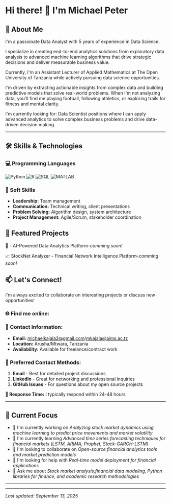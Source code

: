 # Hi there! 👋 I'm Michael Peter

## 🚀 About Me

I'm a passionate Data Analyst with 5 years of experience in Data Science.

I specialize in creating end-to-end analytics solutions from exploratory data analysis to advanced machine learning algorithms that drive strategic decisions and deliver measurable business value.

Currently, I'm an Assistant Lecturer of Applied Mathematics at The Open University of Tanzania while actively pursuing data science opportunities. 

I'm driven by extracting actionable insights from complex data and building predictive models that solve real-world problems.
When I'm not analyzing data, you'll find me playing football, following athletics, or exploring trails for fitness and mental clarity.

I'm currently looking for: Data Scientist positions where I can apply advanced analytics to solve complex business problems and drive data-driven decision making.

---

## 🛠️ Skills & Technologies

### 💻 Programming Languages
![Python](https://img.shields.io/badge/-Python-3776AB?style=flat&logo=python&logoColor=white)
![R](https://img.shields.io/badge/-R-276DC3?style=flat&logo=r&logoColor=white)
![SQL](https://img.shields.io/badge/-SQL-4479A1?style=flat&logo=mysql&logoColor=white)
![MATLAB](https://img.shields.io/badge/-MATLAB-0076A8?style=flat&logo=mathworks&logoColor=white)


### 🎯 Soft Skills
- **Leadership:** Team management
- **Communication:** Technical writing, client presentations
- **Problem Solving:** Algorithm design, system architecture
- **Project Management:** Agile/Scrum, stakeholder coordination

## 🚀 Featured Projects

🤖 - AI-Powered Data Analytics Platform-*comming soon!*

📈 StockNet Analyzer - Financial Network Intelligence Platform-*comming soon!*


## 📫 Let's Connect!

I'm always excited to collaborate on interesting projects or discuss new opportunities!

### 🌐 Find me online:

### 📧 Contact Information:
- **Email:** michaelkajala2@gmail.com/mkajala@aims.ac.tz
- **Location:** Arusha/Mtwara, Tanzania
- **Availability:** Available for freelance/contract work

### 💬 Preferred Contact Methods:
1. **Email** - Best for detailed project discussions
2. **LinkedIn** - Great for networking and professional inquiries
3. **GitHub Issues** - For questions about my open source projects

**📅 Response Time:** I typically respond within 24-48 hours

---

## 🎯 Current Focus

- 🔭 I'm currently working on *Analyzing stock market dynamics using machine learning to predict price movements and market volatility*
- 🌱 I'm currently learning *Advanced time series forecasting techniques for financial markets (LSTM, ARIMA, Prophet, Stack-GARCH-LSTM)*
- 👯 I'm looking to collaborate on *Open-source financial analytics tools and market prediction models*
- 🤔 I'm looking for help with *Real-time model deployment for financial applications*
- 💬 Ask me about *Stock market analysis,financial data modeling, Python libraries for finance, and academic research methodologies*
---

<div align="center">

</div>

---

*Last updated: September 13, 2025*
